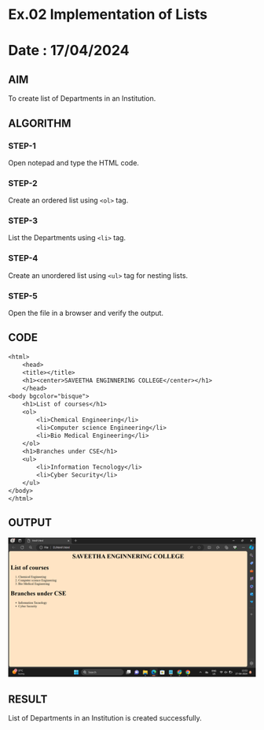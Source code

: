 # Ex.02 Implementation of Lists
# Date : 17/04/2024
## AIM
  To create list of Departments in an Institution.

## ALGORITHM
### STEP-1
  Open notepad and type the HTML code.

### STEP-2
  Create an ordered list using ```<ol>``` tag.

### STEP-3
  List the Departments using ```<li>``` tag.

### STEP-4
  Create an unordered list using ```<ul>``` tag for nesting lists.

### STEP-5
  Open the file in a browser and verify the output.
  
## CODE
```
<html>
    <head>
    <title></title>
    <h1><center>SAVEETHA ENGINNERING COLLEGE</center></h1>
    </head>
<body bgcolor="bisque">
    <h1>List of courses</h1>
    <ol>
        <li>Chemical Engineering</li>
        <li>Computer science Engineering</li>
        <li>Bio Medical Engineering</li>
    </ol>
    <h1>Branches under CSE</h1>
    <ul>
        <li>Information Tecnology</li>
        <li>Cyber Security</li>
    </ul>
</body>
</html>
```
## OUTPUT
![alt text](<Screenshot (3).png>)

## RESULT
  List of Departments in an Institution is created successfully.
